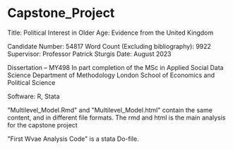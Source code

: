 # Capstone_Project

Title: Political Interest in Older Age: Evidence from the United Kingdom

Candidate Number: 54817
Word Count (Excluding bibliography): 9922
Supervisor: Professor Patrick Sturgis
Date: August 2023

Dissertation – MY498
In part completion of the MSc in Applied Social Data Science
Department of Methodology 
London School of Economics and Political Science

Software: R, Stata

"Multilevel_Model.Rmd" and "Multilevel_Model.html" contain the same content, and in different file formats. The rmd and html is the main analysis for the capstone project

"First Wvae Analysis Code" is a stata Do-file. 